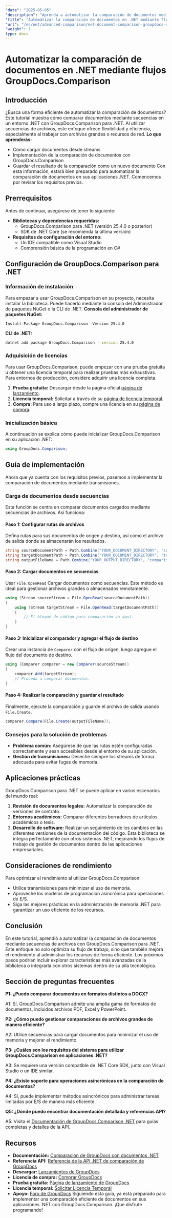 ```yaml
---
"date": "2025-05-05"
"description": "Aprenda a automatizar la comparación de documentos mediante secuencias con GroupDocs.Comparison para .NET. Mejore la eficiencia y agilice los flujos de trabajo."
"title": "Automatizar la comparación de documentos en .NET mediante flujos GroupDocs.Comparison"
"url": "/es/net/advanced-comparison/net-document-comparison-groupdocs-streams/"
"weight": 1
type: docs
---
```

# Automatizar la comparación de documentos en .NET mediante flujos GroupDocs.Comparison
## Introducción
¿Busca una forma eficiente de automatizar la comparación de documentos? Este tutorial muestra cómo comparar documentos mediante secuencias en un entorno .NET con GroupDocs.Comparison para .NET. Al utilizar secuencias de archivos, este enfoque ofrece flexibilidad y eficiencia, especialmente al trabajar con archivos grandes o recursos de red.
**Lo que aprenderás:**
- Cómo cargar documentos desde streams
- Implementación de la comparación de documentos con GroupDocs.Comparison
- Guardar el resultado de la comparación como un nuevo documento
Con esta información, estará bien preparado para automatizar la comparación de documentos en sus aplicaciones .NET. Comencemos por revisar los requisitos previos.
## Prerrequisitos
Antes de continuar, asegúrese de tener lo siguiente:
- **Bibliotecas y dependencias requeridas:**
  - GroupDocs.Comparison para .NET (versión 25.4.0 o posterior)
  - SDK de .NET Core (se recomienda la última versión)
- **Requisitos de configuración del entorno:**
  - Un IDE compatible como Visual Studio
  - Comprensión básica de la programación en C#
## Configuración de GroupDocs.Comparison para .NET
### Información de instalación
Para empezar a usar GroupDocs.Comparison en su proyecto, necesita instalar la biblioteca. Puede hacerlo mediante la consola del Administrador de paquetes NuGet o la CLI de .NET.
**Consola del administrador de paquetes NuGet:**
```shell
Install-Package GroupDocs.Comparison -Version 25.4.0
```
**CLI de .NET:**
```bash
dotnet add package GroupDocs.Comparison --version 25.4.0
```
### Adquisición de licencias
Para usar GroupDocs.Comparison, puede empezar con una prueba gratuita u obtener una licencia temporal para realizar pruebas más exhaustivas. Para entornos de producción, considere adquirir una licencia completa.
1. **Prueba gratuita:** Descargar desde la página oficial [página de lanzamiento](https://releases.groupdocs.com/comparison/net/).
2. **Licencia temporal:** Solicitar a través de su [página de licencia temporal](https://purchase.groupdocs.com/temporary-license/).
3. **Compra:** Para uso a largo plazo, compre una licencia en su [página de compra](https://purchase.groupdocs.com/buy).
### Inicialización básica
A continuación se explica cómo puede inicializar GroupDocs.Comparison en su aplicación .NET:
```csharp
using GroupDocs.Comparison;
```
## Guía de implementación
Ahora que ya cuenta con los requisitos previos, pasemos a implementar la comparación de documentos mediante transmisiones.
### Carga de documentos desde secuencias
Esta función se centra en comparar documentos cargados mediante secuencias de archivos. Así funciona:
#### Paso 1: Configurar rutas de archivos
Defina rutas para sus documentos de origen y destino, así como el archivo de salida donde se almacenarán los resultados.
```csharp
string sourceDocumentPath = Path.Combine("YOUR_DOCUMENT_DIRECTORY", "source_document.docx");
string targetDocumentPath = Path.Combine("YOUR_DOCUMENT_DIRECTORY", "target_document.docx");
string outputFileName = Path.Combine("YOUR_OUTPUT_DIRECTORY", "comparison_result.docx");
```
#### Paso 2: Cargar documentos en secuencias
Usar `File.OpenRead` Cargar documentos como secuencias. Este método es ideal para gestionar archivos grandes o almacenados remotamente.
```csharp
using (Stream sourceStream = File.OpenRead(sourceDocumentPath))
{
    using (Stream targetStream = File.OpenRead(targetDocumentPath))
    {
        // El bloque de código para comparación va aquí.
    }
}
```
#### Paso 3: Inicializar el comparador y agregar el flujo de destino
Crear una instancia de `Comparer` con el flujo de origen, luego agregue el flujo del documento de destino.
```csharp
using (Comparer comparer = new Comparer(sourceStream)) 
{
    comparer.Add(targetStream);
    // Proceda a comparar documentos.
}
```
#### Paso 4: Realizar la comparación y guardar el resultado
Finalmente, ejecute la comparación y guarde el archivo de salida usando `File.Create`.
```csharp
comparer.Compare(File.Create(outputFileName));
```
### Consejos para la solución de problemas
- **Problema común:** Asegúrese de que las rutas estén configuradas correctamente y sean accesibles desde el entorno de su aplicación.
- **Gestión de transmisiones:** Deseche siempre los streams de forma adecuada para evitar fugas de memoria.
## Aplicaciones prácticas
GroupDocs.Comparison para .NET se puede aplicar en varios escenarios del mundo real:
1. **Revisión de documentos legales:** Automatizar la comparación de versiones de contrato.
2. **Entornos académicos:** Comparar diferentes borradores de artículos académicos o tesis.
3. **Desarrollo de software:** Realizar un seguimiento de los cambios en las diferentes versiones de la documentación del código.
Esta biblioteca se integra perfectamente con otros sistemas .NET, mejorando los flujos de trabajo de gestión de documentos dentro de las aplicaciones empresariales.
## Consideraciones de rendimiento
Para optimizar el rendimiento al utilizar GroupDocs.Comparison:
- Utilice transmisiones para minimizar el uso de memoria.
- Aproveche los modelos de programación asincrónica para operaciones de E/S.
- Siga las mejores prácticas en la administración de memoria .NET para garantizar un uso eficiente de los recursos.
## Conclusión
En este tutorial, aprendió a automatizar la comparación de documentos mediante secuencias de archivos con GroupDocs.Comparison para .NET. Este enfoque no solo optimiza su flujo de trabajo, sino que también mejora el rendimiento al administrar los recursos de forma eficiente.
Los próximos pasos podrían incluir explorar características más avanzadas de la biblioteca o integrarla con otros sistemas dentro de su pila tecnológica.

## Sección de preguntas frecuentes

**P1: ¿Puedo comparar documentos en formatos distintos a DOCX?**

A1: Sí, GroupDocs.Comparison admite una amplia gama de formatos de documentos, incluidos archivos PDF, Excel y PowerPoint.

**P2: ¿Cómo puedo gestionar comparaciones de archivos grandes de manera eficiente?**

A2: Utilice secuencias para cargar documentos para minimizar el uso de memoria y mejorar el rendimiento.

**P3: ¿Cuáles son los requisitos del sistema para utilizar GroupDocs.Comparison en aplicaciones .NET?**

A3: Se requiere una versión compatible de .NET Core SDK, junto con Visual Studio o un IDE similar.

**P4: ¿Existe soporte para operaciones asincrónicas en la comparación de documentos?**

A4: Sí, puede implementar métodos asincrónicos para administrar tareas limitadas por E/S de manera más eficiente.

**Q5: ¿Dónde puedo encontrar documentación detallada y referencias API?**

A5: Visita el [Documentación de GroupDocs.Comparison .NET](https://docs.groupdocs.com/comparison/net/) para guías completas y detalles de la API.

## Recursos
- **Documentación:** [Comparación de GroupDocs con documentos .NET](https://docs.groupdocs.com/comparison/net/)
- **Referencia API:** [Referencia de la API .NET de comparación de GroupDocs](https://reference.groupdocs.com/comparison/net/)
- **Descargar:** [Lanzamientos de GroupDocs](https://releases.groupdocs.com/comparison/net/)
- **Licencia de compra:** [Comprar GroupDocs](https://purchase.groupdocs.com/buy)
- **Prueba gratuita:** [Página de lanzamiento de GroupDocs](https://releases.groupdocs.com/comparison/net/)
- **Licencia temporal:** [Solicitar Licencia Temporal](https://purchase.groupdocs.com/temporary-license/)
- **Apoyo:** [Foro de GroupDocs](https://forum.groupdocs.com/c/comparison/)
Siguiendo esta guía, ya está preparado para implementar una comparación eficiente de documentos en sus aplicaciones .NET con GroupDocs.Comparison. ¡Que disfrute programando!